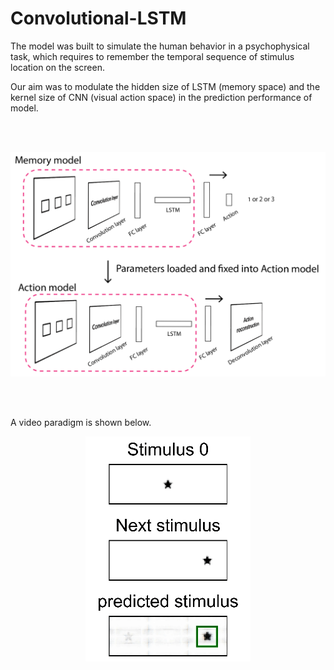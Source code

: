 # Convolutional-LSTM

The model was built to simulate the human behavior in a psychophysical task, which requires to remember the temporal sequence of stimulus location on the screen.

Our aim was to modulate the hidden size of LSTM (memory space) and the kernel size of CNN (visual action space) in the prediction performance of model.

<br /><br />

<p align="center">
<img src='https://github.com/ZHANGneuro/Convolutional-LSTM/blob/main/model%20architecture.png' width='600'>

</p>
<br /><br />

A video paradigm is shown below.
<p align="center"> 
<img src="https://github.com/ZHANGneuro/Convolutional-LSTM/blob/main/convolutional_lstm_demo.gif">
</p>
<br /> <br /> 


